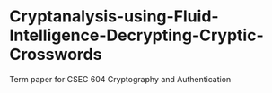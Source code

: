 # Cryptanalysis-using-Fluid-Intelligence-Decrypting-Cryptic-Crosswords
Term paper for CSEC 604 Cryptography and Authentication
